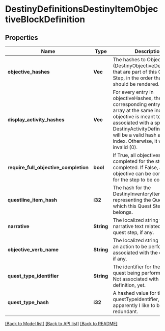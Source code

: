 # DestinyDefinitionsDestinyItemObjectiveBlockDefinition

## Properties
Name | Type | Description | Notes
------------ | ------------- | ------------- | -------------
**objective_hashes** | **Vec<i32>** | The hashes to Objectives (DestinyObjectiveDefinition) that are part of this Quest Step, in the order that they should be rendered. | [optional] [default to null]
**display_activity_hashes** | **Vec<i32>** | For every entry in objectiveHashes, there is a corresponding entry in this array at the same index. If the objective is meant to be associated with a specific DestinyActivityDefinition, there will be a valid hash at that index. Otherwise, it will be invalid (0). | [optional] [default to null]
**require_full_objective_completion** | **bool** | If True, all objectives must be completed for the step to be completed. If False, any one objective can be completed for the step to be completed. | [optional] [default to null]
**questline_item_hash** | **i32** | The hash for the DestinyInventoryItemDefinition representing the Quest to which this Quest Step belongs. | [optional] [default to null]
**narrative** | **String** | The localized string for narrative text related to this quest step, if any. | [optional] [default to null]
**objective_verb_name** | **String** | The localized string describing an action to be performed associated with the objectives, if any. | [optional] [default to null]
**quest_type_identifier** | **String** | The identifier for the type of quest being performed, if any. Not associated with any fixed definition, yet. | [optional] [default to null]
**quest_type_hash** | **i32** | A hashed value for the questTypeIdentifier, because apparently I like to be redundant. | [optional] [default to null]

[[Back to Model list]](../README.md#documentation-for-models) [[Back to API list]](../README.md#documentation-for-api-endpoints) [[Back to README]](../README.md)


